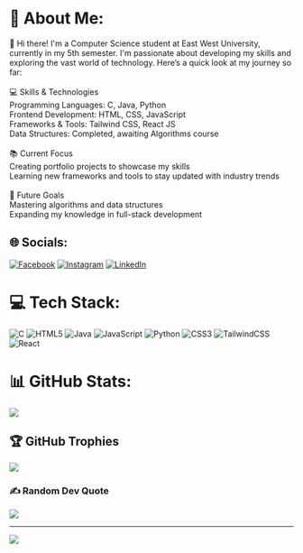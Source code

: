 # 💫 About Me:
👋 Hi there! I'm a Computer Science student at East West University, currently in my 5th semester. I'm passionate about developing my skills and exploring the vast world of technology. Here’s a quick look at my journey so far:<br><br>💻 Skills & Technologies<br>Programming Languages: C, Java, Python<br>Frontend Development: HTML, CSS, JavaScript<br>Frameworks & Tools: Tailwind CSS, React JS<br>Data Structures: Completed, awaiting Algorithms course<br><br>📚 Current Focus<br>Creating portfolio projects to showcase my skills<br>Learning new frameworks and tools to stay updated with industry trends<br><br>🚀 Future Goals<br>Mastering algorithms and data structures<br>Expanding my knowledge in full-stack development


## 🌐 Socials:
[![Facebook](https://img.shields.io/badge/Facebook-%231877F2.svg?logo=Facebook&logoColor=white)](https://facebook.com/Nadim_Srabon) [![Instagram](https://img.shields.io/badge/Instagram-%23E4405F.svg?logo=Instagram&logoColor=white)](https://instagram.com/nadimsrabon_) [![LinkedIn](https://img.shields.io/badge/LinkedIn-%230077B5.svg?logo=linkedin&logoColor=white)](https://linkedin.com/in/nadim_srabon) 

# 💻 Tech Stack:
![C](https://img.shields.io/badge/c-%2300599C.svg?style=for-the-badge&logo=c&logoColor=white) ![HTML5](https://img.shields.io/badge/html5-%23E34F26.svg?style=for-the-badge&logo=html5&logoColor=white) ![Java](https://img.shields.io/badge/java-%23ED8B00.svg?style=for-the-badge&logo=openjdk&logoColor=white) ![JavaScript](https://img.shields.io/badge/javascript-%23323330.svg?style=for-the-badge&logo=javascript&logoColor=%23F7DF1E) ![Python](https://img.shields.io/badge/python-3670A0?style=for-the-badge&logo=python&logoColor=ffdd54) ![CSS3](https://img.shields.io/badge/css3-%231572B6.svg?style=for-the-badge&logo=css3&logoColor=white) ![TailwindCSS](https://img.shields.io/badge/tailwindcss-%2338B2AC.svg?style=for-the-badge&logo=tailwind-css&logoColor=white) ![React](https://img.shields.io/badge/react-%2320232a.svg?style=for-the-badge&logo=react&logoColor=%2361DAFB)
# 📊 GitHub Stats:
![](https://github-readme-stats.vercel.app/api/top-langs/?username=nadim-srabon&theme=shadow_blue&hide_border=false&include_all_commits=false&count_private=false&layout=compact)

## 🏆 GitHub Trophies
![](https://github-profile-trophy.vercel.app/?username=nadim-srabon&theme=radical&no-frame=false&no-bg=true&margin-w=4)

### ✍️ Random Dev Quote
![](https://quotes-github-readme.vercel.app/api?type=horizontal&theme=radical)

---
[![](https://visitcount.itsvg.in/api?id=nadim-srabon&icon=0&color=0)](https://visitcount.itsvg.in)

<!-- Proudly created with GPRM ( https://gprm.itsvg.in ) -->
